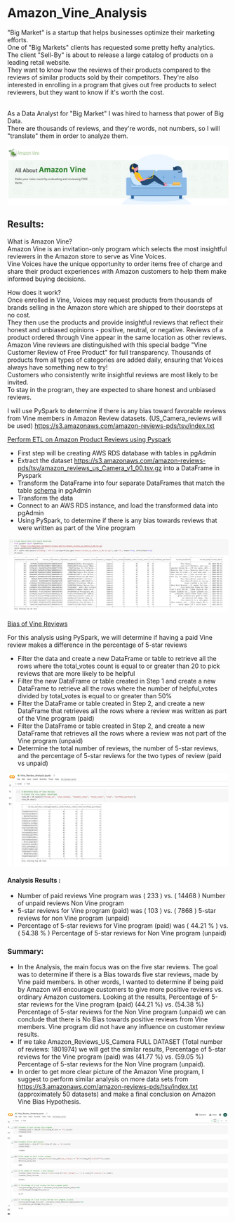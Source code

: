 # Amazon_Vine_Analysis

"Big Market" is a startup that helps businesses optimize their marketing efforts.<br> One of "Big Markets" clients has requested some pretty hefty analytics.<br> The client "Sell-By" is about to release a large catalog of products on a leading retail website.<br> They want to know how the reviews of their products compared to the reviews of similar products sold by their competitors. They're also interested in enrolling in a program that gives out free products to select reviewers, but they want to know if it's worth the cost.

<br> As a Data Analyst for "Big Market" I was hired to harness that power of Big Data.<br> There are thousands of reviews, and they're words, not numbers, so I will  "translate" them in order to analyze them.



![This is an image](https://github.com/MilosPopov007/Amazon_Vine_Analysis/blob/main/Resources/Amazon_Vine.png)

## Results:

What is Amazon Vine?<br>
Amazon Vine is an invitation-only program which selects the most insightful reviewers in the Amazon store to serve as Vine Voices.<br> Vine Voices have the unique opportunity to order items free of charge and share their product experiences with Amazon customers to help them make informed buying decisions.

How does it work?<br>
Once enrolled in Vine, Voices may request products from thousands of brands selling in the Amazon store which are shipped to their doorsteps at no cost.<br> They then use the products and provide insightful reviews that reflect their honest and unbiased opinions - positive, neutral, or negative. Reviews of a product ordered through Vine appear in the same location as other reviews.<br> Amazon Vine reviews are distinguished with this special badge "Vine Customer Review of Free Product" for full transparency.
Thousands of products from all types of categories are added daily, ensuring that Voices always have something new to try!<br>
Customers who consistently write insightful reviews are most likely to be invited.<br>To stay in the program, they are expected to share honest and unbiased reviews.

I will use PySpark to determine if there is any bias toward favorable reviews from Vine members in Amazon Review datasets. (US_Camera_reviews will be used)  https://s3.amazonaws.com/amazon-reviews-pds/tsv/index.txt 

[Perform ETL on Amazon Product Reviews using Pyspark](https://github.com/MilosPopov007/Amazon_Vine_Analysis/blob/main/Amazon_Reviews_ETL.ipynb)
* First step will be creating  AWS RDS database with tables in pgAdmin
* Extract the dataset https://s3.amazonaws.com/amazon-reviews-pds/tsv/amazon_reviews_us_Camera_v1_00.tsv.gz into a DataFrame in Pyspark
* Transform the DataFrame into four separate DataFrames that match the table [schema](https://github.com/MilosPopov007/Amazon_Vine_Analysis/blob/main/challenge_schema.sql) in pgAdmin
* Transform the data
* Connect to an AWS RDS instance, and load the transformed data into pgAdmin
* Using PySpark, to determine if there is any bias towards reviews that were written as part of the Vine program


![This is an image](https://github.com/MilosPopov007/Amazon_Vine_Analysis/blob/main/Resources/Amazon_spark.png)


[Bias of Vine Reviews](https://github.com/MilosPopov007/Amazon_Vine_Analysis/blob/main/Vine_Review_Analysis.ipynb)<br>

For this analysis using PySpark, we will determine if having a paid Vine review makes a difference in the percentage of 5-star reviews
* Filter the data and create a new DataFrame or table to retrieve all the rows where the total_votes count is equal to or greater than 20 to pick reviews that are more likely to be helpful
* Filter the new DataFrame or table created in Step 1 and create a new DataFrame to retrieve all the rows where the number of helpful_votes divided by total_votes is equal to or greater than 50%
* Filter the DataFrame or table created in Step 2, and create a new DataFrame that retrieves all the rows where a review was written as part of the Vine program (paid)
* Filter the DataFrame or table created in Step 2, and create a new DataFrame that retrieves all the rows where a review was not part of the Vine program (unpaid)
* Determine the total number of reviews, the number of 5-star reviews, and the percentage of 5-star reviews for the two types of review (paid vs unpaid)

![This is an image](https://github.com/MilosPopov007/Amazon_Vine_Analysis/blob/main/Resources/vine_df.png)

#### Analysis Results : 
*  Number of paid reviews Vine program was ( 233 )  vs. ( 14468 )   Number of unpaid reviews Non Vine program 
*  5-star reviews for Vine program (paid) was ( 103 )  vs. ( 7868 )   5-star reviews for non Vine program (unpaid)
*  Percentage of 5-star reviews for Vine program (paid) was   ( 44.21  %  ) vs. ( 54.38 % ) Percentage of 5-star reviews for Non  Vine program (unpaid)


### Summary:
* In the Analysis, the main focus was on the five star reviews. The goal  was to determine if there is a  Bias towards five star reviews,  made by Vine paid members. In other words, I wanted to determine if being paid by Amazon will encourage customers to give more positive reviews vs. ordinary  Amazon customers. Looking at the results, Percentage of 5-star reviews for the Vine program (paid)  (44.21  %) vs. (54.38 %) Percentage of 5-star reviews for the Non Vine program (unpaid) we can conclude that there is No Bias towards positive reviews from Vine members. Vine program did not have any influence on customer review results.
* If we take Amazon_Reviews_US_Camera FULL DATASET (Total number of reviews: 1801974) we will get the similar results, Percentage of 5-star reviews for the Vine program (paid) was   (41.77  %) vs. (59.05 %) Percentage of 5-star reviews for the Non Vine program (unpaid).
* In order to get more clear picture of the Amazon Vine program, I suggest to perform similar analysis on more data sets from  https://s3.amazonaws.com/amazon-reviews-pds/tsv/index.txt  (approximately 50 datasets) and make a final conclusion on Amazon Vine Bias Hypothesis.

![This is an image](https://github.com/MilosPopov007/Amazon_Vine_Analysis/blob/main/Resources/vine_total.png)
